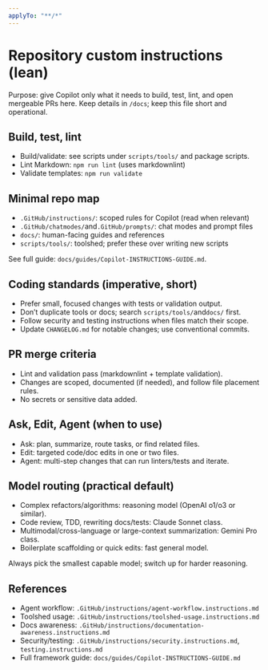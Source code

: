 ```yaml
---
applyTo: "**/*"
---
```


# Repository custom instructions (lean)

Purpose: give Copilot only what it needs to build, test, lint, and open mergeable PRs here.
Keep details in `/docs`; keep this file short and operational.

## Build, test, lint

- Build/validate: see scripts under `scripts/tools/` and package scripts.
- Lint Markdown: `npm run lint` (uses markdownlint)
- Validate templates: `npm run validate`

## Minimal repo map

- `.GitHub/instructions/`: scoped rules for Copilot (read when relevant)
- `.GitHub/chatmodes/`and`.GitHub/prompts/`: chat modes and prompt files
- `docs/`: human-facing guides and references
- `scripts/tools/`: toolshed; prefer these over writing new scripts

See full guide: `docs/guides/Copilot-INSTRUCTIONS-GUIDE.md`.

## Coding standards (imperative, short)

- Prefer small, focused changes with tests or validation output.
- Don’t duplicate tools or docs; search `scripts/tools/`and`docs/` first.
- Follow security and testing instructions when files match their scope.
- Update `CHANGELOG.md` for notable changes; use conventional commits.

## PR merge criteria

- Lint and validation pass (markdownlint + template validation).
- Changes are scoped, documented (if needed), and follow file placement rules.
- No secrets or sensitive data added.

## Ask, Edit, Agent (when to use)

- Ask: plan, summarize, route tasks, or find related files.
- Edit: targeted code/doc edits in one or two files.
- Agent: multi-step changes that can run linters/tests and iterate.

## Model routing (practical default)

- Complex refactors/algorithms: reasoning model (OpenAI o1/o3 or similar).
- Code review, TDD, rewriting docs/tests: Claude Sonnet class.
- Multimodal/cross-language or large-context summarization: Gemini Pro class.
- Boilerplate scaffolding or quick edits: fast general model.

Always pick the smallest capable model; switch up for harder reasoning.

## References

- Agent workflow: `.GitHub/instructions/agent-workflow.instructions.md`
- Toolshed usage: `.GitHub/instructions/toolshed-usage.instructions.md`
- Docs awareness: `.GitHub/instructions/documentation-awareness.instructions.md`
- Security/testing: `.GitHub/instructions/security.instructions.md`, `testing.instructions.md`
- Full framework guide: `docs/guides/Copilot-INSTRUCTIONS-GUIDE.md`
